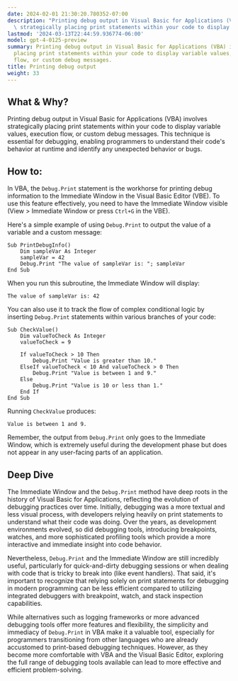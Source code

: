 ```yaml
---
date: 2024-02-01 21:30:20.780352-07:00
description: "Printing debug output in Visual Basic for Applications (VBA) involves\
  \ strategically placing print statements within your code to display variable values,\u2026"
lastmod: '2024-03-13T22:44:59.936774-06:00'
model: gpt-4-0125-preview
summary: Printing debug output in Visual Basic for Applications (VBA) involves strategically
  placing print statements within your code to display variable values, execution
  flow, or custom debug messages.
title: Printing debug output
weight: 33
---
```


## What & Why?
Printing debug output in Visual Basic for Applications (VBA) involves strategically placing print statements within your code to display variable values, execution flow, or custom debug messages. This technique is essential for debugging, enabling programmers to understand their code's behavior at runtime and identify any unexpected behavior or bugs.

## How to:
In VBA, the `Debug.Print` statement is the workhorse for printing debug information to the Immediate Window in the Visual Basic Editor (VBE). To use this feature effectively, you need to have the Immediate Window visible (View > Immediate Window or press `Ctrl+G` in the VBE).

Here's a simple example of using `Debug.Print` to output the value of a variable and a custom message:

```basic
Sub PrintDebugInfo()
    Dim sampleVar As Integer
    sampleVar = 42
    Debug.Print "The value of sampleVar is: "; sampleVar
End Sub
```

When you run this subroutine, the Immediate Window will display:
```
The value of sampleVar is: 42
```

You can also use it to track the flow of complex conditional logic by inserting `Debug.Print` statements within various branches of your code:

```basic
Sub CheckValue()
    Dim valueToCheck As Integer
    valueToCheck = 9
    
    If valueToCheck > 10 Then
        Debug.Print "Value is greater than 10."
    ElseIf valueToCheck < 10 And valueToCheck > 0 Then
        Debug.Print "Value is between 1 and 9."
    Else
        Debug.Print "Value is 10 or less than 1."
    End If
End Sub
```

Running `CheckValue` produces:
```
Value is between 1 and 9.
```

Remember, the output from `Debug.Print` only goes to the Immediate Window, which is extremely useful during the development phase but does not appear in any user-facing parts of an application.

## Deep Dive
The Immediate Window and the `Debug.Print` method have deep roots in the history of Visual Basic for Applications, reflecting the evolution of debugging practices over time. Initially, debugging was a more textual and less visual process, with developers relying heavily on print statements to understand what their code was doing. Over the years, as development environments evolved, so did debugging tools, introducing breakpoints, watches, and more sophisticated profiling tools which provide a more interactive and immediate insight into code behavior.

Nevertheless, `Debug.Print` and the Immediate Window are still incredibly useful, particularly for quick-and-dirty debugging sessions or when dealing with code that is tricky to break into (like event handlers). That said, it's important to recognize that relying solely on print statements for debugging in modern programming can be less efficient compared to utilizing integrated debuggers with breakpoint, watch, and stack inspection capabilities.

While alternatives such as logging frameworks or more advanced debugging tools offer more features and flexibility, the simplicity and immediacy of `Debug.Print` in VBA make it a valuable tool, especially for programmers transitioning from other languages who are already accustomed to print-based debugging techniques. However, as they become more comfortable with VBA and the Visual Basic Editor, exploring the full range of debugging tools available can lead to more effective and efficient problem-solving.
